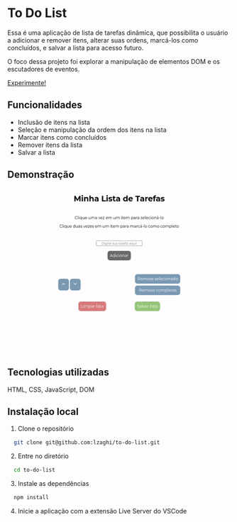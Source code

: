 
# To Do List

Essa é uma aplicação de lista de tarefas dinâmica, que possibilita o usuário a adicionar e remover itens, alterar suas ordens, marcá-los como concluídos, e salvar a lista para acesso futuro.

O foco dessa projeto foi explorar a manipulação de elementos DOM e os escutadores de eventos.

[Experimente!](https://lzaghi.github.io/to-do-list/)

## Funcionalidades

- Inclusão de itens na lista
- Seleção e manipulação da ordem dos itens na lista
- Marcar itens como concluídos
- Remover itens da lista
- Salvar a lista

## Demonstração

![](todo.gif)


## Tecnologias utilizadas

HTML, CSS, JavaScript, DOM


## Instalação local

1. Clone o repositório 
```bash
  git clone git@github.com:lzaghi/to-do-list.git
```

2. Entre no diretório 
```bash
  cd to-do-list
```

3. Instale as dependências 
```bash
  npm install
```
4. Inicie a aplicação com a extensão Live Server do VSCode



